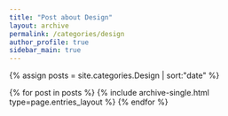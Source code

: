 ```yaml
---
title: "Post about Design"
layout: archive
permalink: /categories/design
author_profile: true
sidebar_main: true
---
```


{% assign posts = site.categories.Design | sort:"date" %}

{% for post in posts %}
  {% include archive-single.html type=page.entries_layout %}
{% endfor %}
